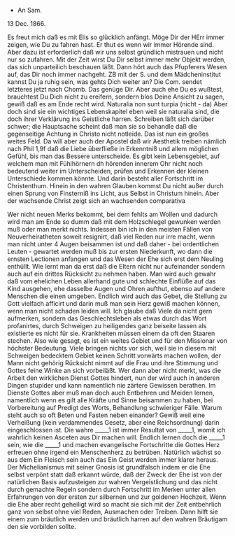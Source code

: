 + An Sam.

 13 Dec. 1866.

Es freut mich daß es mit Elis so glücklich anfängt. Möge Dir der HErr immer zeigen, wie Du zu fahren hast. Er thut es wenn wir immer Hörende sind. Aber dazu ist erforderlich daß wir uns selbst gründlich mistrauen und nicht nur so zufahren. Mit der Zeit wirst Du Dir selbst immer mehr Objekt werden, das sich unparteilich beschauen läßt. Dann hört auch das Pfupferers Wesen auf, das Dir noch immer nachgeht. ZB mit der S. und dem Mädcheninstitut kannst Du ja ruhig sein, was gehts Dich weiter an? Die Com. sendet letzteres jetzt nach Chomb. Das genüge Dir. Aber auch ehe Du es wußtest, brauchtest Du Dich nicht zu ereifern, sondern blos Deine Ansicht zu sagen, gewiß daß es am Ende recht wird. Naturalia non sunt turpia (nicht - da) Aber doch sind sie ein wichtiges Lebenskapitel eben weil sie naturalia sind, die doch ihrer Verklärung ins Geistliche harren. Schreiben läßt sich darüber schwer; die Hauptsache scheint daß man sie so behandle daß die gegenseitige Achtung in Christo nicht notleide. Das ist nun ein großes weites Feld. Da will aber auch der Apostel daß wir Aesthetik treiben nämlich nach Phil 1,9f daß die Liebe überfließe in Erkenntniß und allem möglichen Gefühl, bis man das Bessere unterscheide. Es gibt kein Lebensgebiet, auf welchem man mit Fühlhörnern dh hörenden innerem Ohr nicht noch bedeutend weiter im Unterscheiden, prüfen und Erkennen der kleinen Unterschiede kommen könnte. Und darin besteht aller Fortschritt im Christenthum. Hinein in den wahren Glauben kommst Du nicht außer durch einen Sprung von Finsterniß ins Licht, aus Selbst in Christum hinein. Aber der wachsende Christ zeigt sich an wachsenden comparativa

Wer nicht neuen Merks bekommt, bei dem fehlts am Wollen und dadurch wird man am Ende so dumm daß mit dem Holzschlegel gewunken werden muß oder man merkt nichts. Indessen bin ich in den meisten Fällen von Neuverheiratheten soweit resignirt, daß viel Reden nur irre macht, wenn man nicht unter 4 Augen beisammen ist und daß daher - bei ordentlichen Leuten - gewartet werden muß bis zur ersten Niederkunft, wo dann die ernsten Lectionen anfangen und das Wesen der Ehe sich erst dem Neuling enthüllt. Wie lernt man da erst daß die Eltern nicht nur aufeinander sondern auch auf ein drittes Rücksicht zu nehmen haben. Man wird auch gewahr daß vom ehelichen Leben allerhand gute und schlechte Einflüße auf das Kind ausgehen, ehe dasselbe Augen und Ohren aufthut, ebenso auf andere Menschen die einen umgeben. Endlich wird auch das Gebet, die Stellung zu Gott vielfach afficirt und darin muß man sein Herz gewiß machen können, wenn man nicht schaden leiden will. Ich glaube daß Viele da nicht gern aufmerken, sondern das Geschlechtsleben als etwas durch das Wort profanirtes, durch Schweigen zu heiligendes ganz beiseite lassen als existierte es nicht für sie. Krankheiten müssen einem da oft den Staaren stechen. Also wie gesagt, es ist ein weites Gebiet und für den Missionar von höchster Bedeutung. Viele bringen nichts vor sich, weil sie in diesem mit Schweigen bedecktem Gebiet keinen Schritt vorwärts machen wollen, der Mann nicht gehörig Rücksicht nimmt auf die Frau und ihre Stimmung und Gottes feine Winke an sich vorbeiläßt. Wer dann aber nicht merkt, was die Arbeit den wirklichen Dienst Gottes hindert, nun der wird auch in anderen Dingen stupider und kann namentlich nie zärtere Gewissen berathen. Im Dienste Gottes aber muß man doch auch Entbehren und Meiden lernen, namentlich wenn es gilt alle Kräfte und Sinne beisammen zu haben, bei Vorbereitung auf Predigt des Worts, Behandlung schwieriger Fälle. Warum steht auch so oft Beten und Fasten neben einander? Gewiß weil eine Verheißung (kein verdammendes Gesetz, aber eine Reichsordnung) darin eingeschlossen ist. Die wahre _____1 ist immer Resultat von _____1, womit ich wahrlich keinen Asceten aus Dir machen will. Endlich lernen doch die _____1 sein, wie die _____1 und machen evangelische Fortschritte die Gottes Herz erfreuen ohne irgend ein Menschenherz zu betrüben. Natürlich wächst so aus dem Ein Fleisch sein auch das Ein Geist werden immer klarer heraus. Der Michelianismus mit seiner Gnosis ist grundfalsch indem er die Ehe selbst verpönt statt daß erkannt würde, daß der Zweck der Ehe ist von der natürlichen Basis aufzusteigen zur wahren Vergeistlichung und das nicht durch gemachte Regeln sondern durch Fortschritt im Merken unter allen Erfahrungen von der ersten zur silbernen und zur goldenen Hochzeit. Wenn die Ehe aber recht geheiligt wird so macht sie sich mit der Zeit entbehrlich ganz von selbst ohne viel Reden, Ausmachen oder Treiben. Dann hilft sie einem zum bräutlich werden und bräutlich harren auf den wahren Bräutigam den sie vorbilden sollte.

